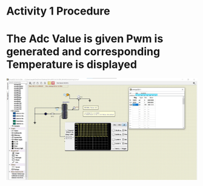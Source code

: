 # Activity 1 Procedure

# The Adc Value is given Pwm is generated and corresponding Temperature is displayed
![The Adc Value is given Pwm is generated and corresponding Temperature is displayed](https://raw.githubusercontent.com/Sambit-12/Embedded-Essentials/main/Simulation%20Activity%202/Activity2.jpg)



